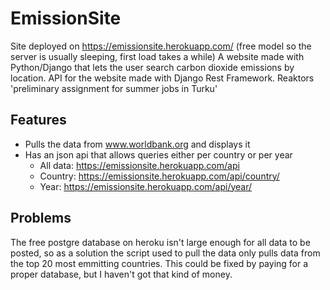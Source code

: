 # EmissionSite
Site deployed on https://emissionsite.herokuapp.com/ (free model so the server is usually sleeping, first load takes a while)
A website made with Python/Django that lets the user search carbon dioxide emissions by location. API for the website made with Django Rest Framework. Reaktors 'preliminary assignment for summer jobs in Turku'

## Features
- Pulls the data from www.worldbank.org and displays it
- Has an json api that allows queries either per country or per year
  - All data: https://emissionsite.herokuapp.com/api
  - Country: https://emissionsite.herokuapp.com/api/country/<country-name>
  - Year: https://emissionsite.herokuapp.com/api/year/<year>

## Problems
The free postgre database on heroku isn't large enough for all data to be posted, so as a solution the script used to pull the data only pulls data from the top 20 most emmitting countries. This could be fixed by paying for a proper database, but I haven't got that kind of money.
